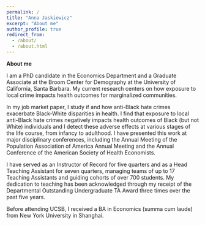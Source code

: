 ```yaml
---
permalink: /
title: "Anna Jaskiewicz"
excerpt: "About me"
author_profile: true
redirect_from: 
  - /about/
  - /about.html
---
```

**About me**

I am a PhD candidate in the Economics Department and a Graduate Associate at the Broom Center for Demography at the University of California, Santa Barbara. My current research centers on how exposure to local crime impacts health outcomes for marginalized communities. 

In my job market paper, I study if and how anti-Black hate crimes exacerbate Black-White disparities in health. I find that exposure to local anti-Black hate crimes negatively impacts health outcomes of Black (but not White) individuals and I detect these adverse effects at various stages of the life course, from infancy to adulthood. I have presented this work at major disciplinary conferences, including the Annual Meeting of the Population Association of America Annual Meeting and the Annual Conference of the American Society of Health Economists. 

I have served as an Instructor of Record for five quarters and as a Head Teaching Assistant for seven quarters, managing teams of up to 17 Teaching Assistants and guiding cohorts of over 700 students. My dedication to teaching has been acknowledged through my receipt of the Departmental Outstanding Undergraduate TA Award three times over the past five years.

Before attending UCSB, I received a BA in Economics (summa cum laude) from New York University in Shanghai. 


